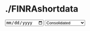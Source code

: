 # ./FINRAshortdata

  <input type="date" id="date-selector" />
  <select id="file-type-selector">
    <option value="CNMSshvol" selected>Consolidated</option>
    <option value="FNSQshvol">NASDAQ Carteret</option>
    <option value="FNQCshvol">NASDAQ Chicago</option>
    <option value="FNYXshvol">NYSE</option>
    <option value="FNRAshvol">ADF</option>
    <option value="FORFshvol">ORF</option>
    <!-- Add more options as needed -->
  </select>
  <table id="data-table" class="display">
    <thead>
      <tr></tr>
    </thead>
    <tbody></tbody>
  </table>

  <script src="https://code.jquery.com/jquery-3.6.0.min.js"></script>
  <script src="https://cdn.datatables.net/1.11.3/js/jquery.dataTables.min.js"></script>
  <script>
    document.addEventListener('DOMContentLoaded', function() {
      function isWeekday(date) {
        const day = date.getDay();
        return day >= 1 && day <= 5;
      }

      function getDefaultDate() {
        const today = new Date();
        const day = today.getDay();
        let defaultDate;

        if (day === 0) { 
          defaultDate = new Date(today);
          defaultDate.setDate(today.getDate() - 2);
        } else if (day === 6) {
          defaultDate = new Date(today);
          defaultDate.setDate(today.getDate() - 1);
        } else {
          defaultDate = today;
        }

        return defaultDate.toISOString().split('T')[0];
      }

      const defaultDate = getDefaultDate();
      document.getElementById('date-selector').value = defaultDate;

      function updateUrlAndReload() {
        const selectedDate = new Date(document.getElementById('date-selector').value);
        const selectedFileType = document.getElementById('file-type-selector').value;

        if (isWeekday(selectedDate)) {
          const formattedDate = selectedDate.toISOString().split('T')[0].replace(/-/g, '');
          const newUrl = `${window.location.pathname}?date=${formattedDate}&filetype=${selectedFileType}`;
          window.location.href = newUrl;
        } else {
          alert('Please select a weekday.');
          document.getElementById('date-selector').value = defaultDate;
        }
      }

      document.getElementById('date-selector').addEventListener('change', updateUrlAndReload);
      document.getElementById('file-type-selector').addEventListener('change', updateUrlAndReload);

      function getQueryParams() {
        const params = {};
        const queryString = window.location.search.substring(1);
        const queryArray = queryString.split('&');
        queryArray.forEach(param => {
          const [key, value] = param.split('=');
          params[key] = decodeURIComponent(value);
        });
        return params;
      }

      const params = getQueryParams();
      const selectedDate = params.date || defaultDate.replace(/-/g, '');
      const selectedFileType = params.filetype || 'CNMSshvol';
      document.getElementById('date-selector').value = `${selectedDate.slice(0, 4)}-${selectedDate.slice(4, 6)}-${selectedDate.slice(6, 8)}`;
      document.getElementById('file-type-selector').value = selectedFileType;
      
      const dataUrl = `https://cdn.finra.org/equity/regsho/daily/${selectedFileType}${selectedDate}.txt`;

      function detectDelimiter(data) {
        const lines = data.split('\n');
        const sampleLine = lines[0];
        if (sampleLine.indexOf(',') !== -1) return ',';
        if (sampleLine.indexOf('\t') !== -1) return '\t';
        if (sampleLine.indexOf('|') !== -1) return '|';
        return ','; 
      }

      function parseData(str, delimiter) {
        const arr = [];
        let quote = false;

        for (let row = 0, col = 0, c = 0; c < str.length; c++) {
          const cc = str[c], nc = str[c + 1];
          arr[row] = arr[row] || [];
          arr[row][col] = arr[row][col] || '';

          if (cc === '"' && quote && nc === '"') {
            arr[row][col] += cc; ++c;
          } else if (cc === '"') {
            quote = !quote;
          } else if (cc === delimiter && !quote) {
            ++col;
          } else if (cc === '\n' && !quote) {
            ++row; col = 0;
          } else {
            arr[row][col] += cc;
          }
        }
        return arr;
      }

      fetch(dataUrl)
        .then(response => response.text())
        .then(data => {
          const delimiter = detectDelimiter(data);
          const rows = parseData(data, delimiter);
          const table = document.getElementById('data-table');

          // Populate headers
          let theadHTML = '';
          rows[0].forEach(header => {
            theadHTML += `<th>${header}</th>`;
          });
          table.querySelector('thead tr').innerHTML = theadHTML;

          // Initialize DataTables with server-side processing
          $(table).DataTable({
            data: rows.slice(1),
            columns: rows[0].map(header => ({ title: header })),
            deferRender: true,
            scrollY: 400,
            scrollCollapse: true,
            scroller: true
          });
        })
        .catch(error => console.error('Error fetching the data file:', error));
    });
  </script>
